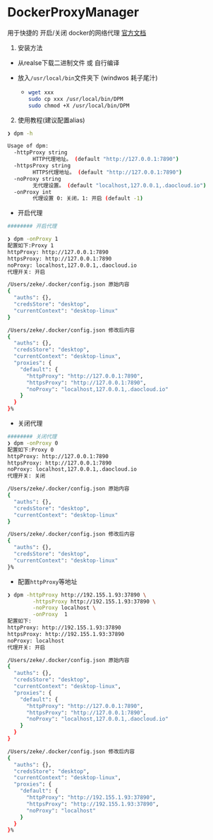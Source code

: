 # DockerProxyManager
用于快捷的 开启/关闭 docker的网络代理
[官方文档](https://docs.docker.com/network/proxy/)

1. 安装方法

- 从realse下载二进制文件 或 自行编译

- 放入`/usr/local/bin`文件夹下 (windwos 耗子尾汁)

  - ```bash
    wget xxx
    sudo cp xxx /usr/local/bin/DPM
    sudo chmod +X /usr/local/bin/DPM
    ```

2. 使用教程(建议配置alias)

```bash
❯ dpm -h

Usage of dpm:
  -httpProxy string
        HTTP代理地址。 (default "http://127.0.0.1:7890")
  -httpsProxy string
        HTTPS代理地址。 (default "http://127.0.0.1:7890")
  -noProxy string
        无代理设置。 (default "localhost,127.0.0.1,.daocloud.io")
  -onProxy int
        代理设置 0: 关闭，1: 开启 (default -1)
```

- 开启代理

```bash
######## 开启代理

❯ dpm -onProxy 1
配置如下:Proxy 1                                                                                                                                                                                                                                                 ─╯
httpProxy: http://127.0.0.1:7890
httpsProxy: http://127.0.0.1:7890
noProxy: localhost,127.0.0.1,.daocloud.io
代理开关: 开启

/Users/zeke/.docker/config.json 原始内容
{
  "auths": {},
  "credsStore": "desktop",
  "currentContext": "desktop-linux"
}

/Users/zeke/.docker/config.json 修改后内容
{
  "auths": {},
  "credsStore": "desktop",
  "currentContext": "desktop-linux",
  "proxies": {
    "default": {
      "httpProxy": "http://127.0.0.1:7890",
      "httpsProxy": "http://127.0.0.1:7890",
      "noProxy": "localhost,127.0.0.1,.daocloud.io"
    }
  }
}% 

```

- 关闭代理

```bash
######## 关闭代理
❯ dpm -onProxy 0
配置如下:Proxy 0                                                                                                                                                                                                                                                 ─╯
httpProxy: http://127.0.0.1:7890
httpsProxy: http://127.0.0.1:7890
noProxy: localhost,127.0.0.1,.daocloud.io
代理开关: 关闭

/Users/zeke/.docker/config.json 原始内容
{
  "auths": {},
  "credsStore": "desktop",
  "currentContext": "desktop-linux"
}

/Users/zeke/.docker/config.json 修改后内容
{
  "auths": {},
  "credsStore": "desktop",
  "currentContext": "desktop-linux"
}%                                                                                                                                                                                                                                                                  

```

- 配置`httpProxy`等地址

```bash
❯ dpm -httpProxy http://192.155.1.93:37890 \
        -httpsProxy http://192.155.1.93:37890 \
        -noProxy localhost \
        -onProxy  1
配置如下:
httpProxy: http://192.155.1.93:37890
httpsProxy: http://192.155.1.93:37890
noProxy: localhost
代理开关: 开启

/Users/zeke/.docker/config.json 原始内容
{
  "auths": {},
  "credsStore": "desktop",
  "currentContext": "desktop-linux",
  "proxies": {
    "default": {
      "httpProxy": "http://127.0.0.1:7890",
      "httpsProxy": "http://127.0.0.1:7890",
      "noProxy": "localhost,127.0.0.1,.daocloud.io"
    }
  }
}

/Users/zeke/.docker/config.json 修改后内容
{
  "auths": {},
  "credsStore": "desktop",
  "currentContext": "desktop-linux",
  "proxies": {
    "default": {
      "httpProxy": "http://192.155.1.93:37890",
      "httpsProxy": "http://192.155.1.93:37890",
      "noProxy": "localhost"
    }
  }
}%                               
```

